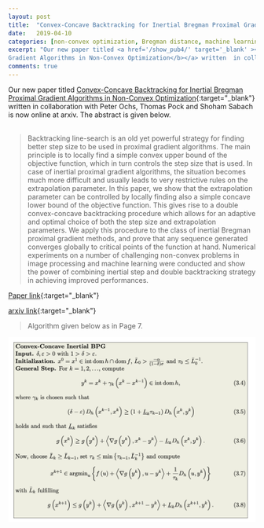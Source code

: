 ```yaml
---
layout: post
title:  "Convex-Concave Backtracking for Inertial Bregman Proximal Gradient Algorithms in Non-Convex Optimization"
date:   2019-04-10 
categories: [non-convex optimization, Bregman distance, machine learning, computer vision]
excerpt: "Our new paper titled <a href='/show_pub4/' target='_blank' ><b>Convex-Concave Backtracking for Inertial Bregman Proximal
Gradient Algorithms in Non-Convex Optimization</b></a> written  in collaboration with Peter Ochs, Thomas Pock and Shoham Sabach is now online at arxiv. Please click below to read the abstract and the algorithm."
comments: true
---
```

Our new paper titled [Convex-Concave Backtracking for Inertial Bregman Proximal
Gradient Algorithms in Non-Convex Optimization](/show_pub4/){:target="_blank"} written  in collaboration with Peter Ochs, Thomas Pock and Shoham Sabach is now online at arxiv. The abstract is given below.
<br><br>
>Backtracking line-search is an old yet powerful strategy for finding better step size to be used in proximal gradient algorithms. The main principle is to locally find a simple convex upper bound of the objective function, which in turn controls the step size that is used. In case of inertial proximal gradient algorithms, the situation becomes much more difficult and usually leads to very restrictive rules on the extrapolation parameter. In this paper, we show that the extrapolation parameter can be controlled by locally finding also a simple concave lower bound of the objective function. This gives rise to a double convex-concave backtracking procedure which allows for an adaptive and optimal choice of both the step size and extrapolation parameters. We apply this procedure to the class of inertial Bregman proximal gradient methods, and prove that any sequence generated converges globally to critical points of the function at hand. Numerical experiments on a number of challenging non-convex problems in image processing and machine learning were conducted and show the power of combining inertial step and double backtracking strategy in achieving improved performances.

[Paper link](/show_pub4/){:target="_blank"} 

[arxiv link](https://arxiv.org/abs/1904.03537){:target="_blank"}

> Algorithm given below as in Page 7.

![image](/cocain-bpg-algorithm.png)

